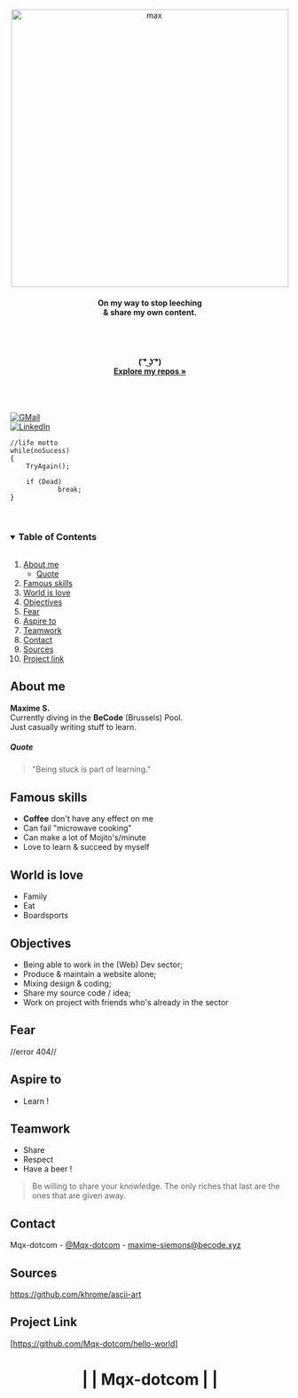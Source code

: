
<br />
<p align="center">
  <a href="https://github.com/Mqx-dotcom/hello-world">
    <img width="500" alt="max" src="https://user-images.githubusercontent.com/66429445/115710349-894c2480-a372-11eb-8ff0-41bc7bcea895.png">


  </a>
  <h4 align="center">  On my way to stop leeching <br />& share my own content.</h4><br /><br />
  <h4 align="center">  ( ͡° ͜ʖ ͡°) 
    <br />
    <a href="https://github.com/Mqx-dotcom"><strong>Explore my repos »</strong></a></h4>
    <br />
    <br />
  </p>
</p>

[![GMail][GMail-logo]][GMail-url] <br />
[![LinkedIn][linkedin-logo]][linkedin-url] <br />


```
//life motto
while(noSucess)
{
    TryAgain();
    
    if (Dead)
            break;
}
```
<br />
<!-- TABLE DES MATIEEEEERES b:c why not x) -->

<details open="open">
  <summary><h3 style="display: inline-block">Table of Contents</h3></summary>
  <ol>    <li>
      <a href="#about-me">About me</a>
      <ul>
        <li><a href="#quote">Quote</a></li>
      </ul>
    </li>
    <li><a href="#famous-skills">Famous skills</a></li>
    <li><a href="#world-is-love">World is love</a></li>
    <li><a href="#objectives">Objectives</a></li>
    <li><a href="#fear">Fear</a></li>
    <li><a href="#aspire-to">Aspire to</a></li>
    <li><a href="#teamwork">Teamwork</a></li>
    <li><a href="#contact">Contact</a></li>
    <li><a href="#sources">Sources</a></li>
    <li><a href="#project-link">Project link</a></li>
  </ol>
</details>

## About me

<strong>Maxime S. </strong> <br />
Currently diving in the <strong>BeCode</strong> (Brussels) Pool. <br />
Just casually writing stuff to learn. <br />
##### Quote
> "Being stuck is part of learning."

## Famous skills

- <strong>Coffee</strong> don't have any effect on me
- Can fail "microwave cooking" 
- Can make a lot of Mojito's/minute
- Love to learn & succeed by myself

## World is love

- Family
- Eat
- Boardsports


## Objectives

- Being able to work in the (Web) Dev sector;
- Produce & maintain a website alone;
- Mixing design & coding;
- Share my source code / idea;
- Work on project with friends who's already in the sector

## Fear

//error 404//


## Aspire to

- Learn !

## Teamwork

- Share
- Respect
- Have a beer !

> Be willing to share your knowledge. The only riches that last are the ones that are given away.

## Contact

Mqx-dotcom - [@Mqx-dotcom](https://twitter.com/Mqx-dotcom) - maxime-siemons@becode.xyz

## Sources

https://github.com/khrome/ascii-art

## Project Link
[https://github.com/Mqx-dotcom/hello-world]


<!-- MARKDOWN LINKS & IMAGES -->

[linkedin-logo]: https://img.shields.io/badge/-LinkedIn-black.svg?style=for-the-badge&logo=linkedin&colorB=555
[linkedin-url]: https://www.linkedin.com/in/maxime-siemons-153b5b20b/
[GMail-logo]: https://img.shields.io/badge/-gmail-black.svg?style=for-the-badge&logo=gmail&colorB=555
[GMail-url]: (mailto:maxime-siemons@becode.xyz?subject=[GitHub]%20Source%20Han%20Sans)
(mailto:maxime-siemons@becode.xyz?subject=[GitHub]%20Source%20Han%20Sans)

<h1 align="center">| | Mqx-dotcom | |</h3>
